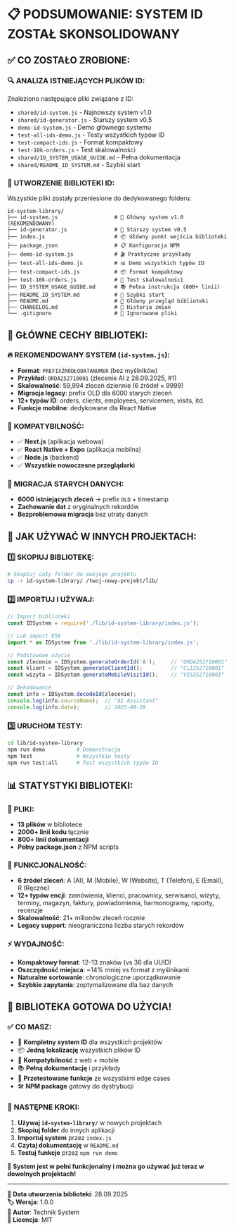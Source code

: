 # 📋 PODSUMOWANIE: SYSTEM ID ZOSTAŁ SKONSOLIDOWANY

## ✅ CO ZOSTAŁO ZROBIONE:

### 🔍 **ANALIZA ISTNIEJĄCYCH PLIKÓW ID:**
Znaleziono następujące pliki związane z ID:
- `shared/id-system.js` - Najnowszy system v1.0
- `shared/id-generator.js` - Starszy system v0.5  
- `demo-id-system.js` - Demo głównego systemu
- `test-all-ids-demo.js` - Testy wszystkich typów ID
- `test-compact-ids.js` - Format kompaktowy
- `test-10k-orders.js` - Test skalowalności
- `shared/ID_SYSTEM_USAGE_GUIDE.md` - Pełna dokumentacja
- `shared/README_ID_SYSTEM.md` - Szybki start

### 📁 **UTWORZENIE BIBLIOTEKI ID:**
Wszystkie pliki zostały przeniesione do dedykowanego folderu:
```
id-system-library/
├── id-system.js                  # 🎯 Główny system v1.0 (REKOMENDOWANY)
├── id-generator.js               # 🔧 Starszy system v0.5
├── index.js                      # 📦 Główny punkt wejścia biblioteki
├── package.json                  # 📋 Konfiguracja NPM
├── demo-id-system.js             # 🎬 Praktyczne przykłady
├── test-all-ids-demo.js          # 📊 Demo wszystkich typów ID
├── test-compact-ids.js           # 📦 Format kompaktowy
├── test-10k-orders.js            # 🚀 Test skalowalności
├── ID_SYSTEM_USAGE_GUIDE.md      # 📚 Pełna instrukcja (800+ linii)
├── README_ID_SYSTEM.md           # 🚀 Szybki start
├── README.md                     # 📖 Główny przegląd biblioteki
├── CHANGELOG.md                  # 📝 Historia zmian
└── .gitignore                    # 🚫 Ignorowane pliki
```

## 🎯 **GŁÓWNE CECHY BIBLIOTEKI:**

### 🔥 **REKOMENDOWANY SYSTEM (`id-system.js`):**
- **Format**: `PREFIXŹRÓDŁODATANUMER` (bez myślników)
- **Przykład**: `ORDA252710001` (zlecenie AI z 28.09.2025, #1)
- **Skalowalność**: 59,994 zleceń dziennie (6 źródeł × 9999)
- **Migracja legacy**: prefix OLD dla 6000 starych zleceń
- **12+ typów ID**: orders, clients, employees, servicemen, visits, itd.
- **Funkcje mobilne**: dedykowane dla React Native

### 📱 **KOMPATYBILNOŚĆ:**
- ✅ **Next.js** (aplikacja webowa)
- ✅ **React Native + Expo** (aplikacja mobilna)  
- ✅ **Node.js** (backend)
- ✅ **Wszystkie nowoczesne przeglądarki**

### 🔄 **MIGRACJA STARYCH DANYCH:**
- **6000 istniejących zleceń** → prefix `OLD` + timestamp
- **Zachowanie dat** z oryginalnych rekordów
- **Bezproblemowa migracja** bez utraty danych

## 🚀 **JAK UŻYWAĆ W INNYCH PROJEKTACH:**

### 1️⃣ **SKOPIUJ BIBLIOTEKĘ:**
```bash
# Skopiuj cały folder do swojego projektu
cp -r id-system-library/ /twoj-nowy-projekt/lib/
```

### 2️⃣ **IMPORTUJ I UŻYWAJ:**
```javascript
// Import biblioteki
const IDSystem = require('./lib/id-system-library/index.js');

// Lub import ES6
import * as IDSystem from './lib/id-system-library/index.js';

// Podstawowe użycie
const zlecenie = IDSystem.generateOrderId('A');     // "ORDA252710001"
const klient = IDSystem.generateClientId();         // "CLI252710001"
const wizyta = IDSystem.generateMobileVisitId();    // "VIS252710001"

// Dekodowanie
const info = IDSystem.decodeId(zlecenie);
console.log(info.sourceName);  // "AI Assistant"
console.log(info.date);        // 2025-09-28
```

### 3️⃣ **URUCHOM TESTY:**
```bash
cd lib/id-system-library
npm run demo          # Demonstracja
npm test              # Wszystkie testy
npm run test:all      # Test wszystkich typów ID
```

## 📊 **STATYSTYKI BIBLIOTEKI:**

### 📁 **PLIKI:**
- **13 plików** w bibliotece
- **2000+ linii kodu** łącznie
- **800+ linii dokumentacji**
- **Pełny package.json** z NPM scripts

### 🎯 **FUNKCJONALNOŚĆ:**
- **6 źródeł zleceń**: A (AI), M (Mobile), W (Website), T (Telefon), E (Email), R (Ręczne)
- **12+ typów encji**: zamówienia, klienci, pracownicy, serwisanci, wizyty, terminy, magazyn, faktury, powiadomienia, harmonogramy, raporty, recenzje
- **Skalowalność**: 21+ milionów zleceń rocznie
- **Legacy support**: nieograniczona liczba starych rekordów

### ⚡ **WYDAJNOŚĆ:**
- **Kompaktowy format**: 12-13 znaków (vs 36 dla UUID)
- **Oszczędność miejsca**: ~14% mniej vs format z myślnikami
- **Naturalne sortowanie**: chronologiczne uporządkowanie
- **Szybkie zapytania**: zoptymalizowane dla baz danych

## 🎉 **BIBLIOTEKA GOTOWA DO UŻYCIA!**

### ✅ **CO MASZ:**
- 🎯 **Kompletny system ID** dla wszystkich projektów
- 📦 **Jedną lokalizację** wszystkich plików ID
- 🔄 **Kompatybilność** z web + mobile
- 📚 **Pełną dokumentację** i przykłady
- 🧪 **Przetestowane funkcje** ze wszystkimi edge cases
- 🛠️ **NPM package** gotowy do dystrybucji

### 🚀 **NASTĘPNE KROKI:**
1. **Używaj `id-system-library/`** w nowych projektach
2. **Skopiuj folder** do innych aplikacji
3. **Importuj system** przez `index.js`
4. **Czytaj dokumentację** w `README.md`
5. **Testuj funkcje** przez `npm run demo`

**🎯 System jest w pełni funkcjonalny i można go używać już teraz w dowolnych projektach!**

---

**📅 Data utworzenia biblioteki**: 28.09.2025  
**🏷️ Wersja**: 1.0.0  
**👤 Autor**: Technik System  
**📄 Licencja**: MIT